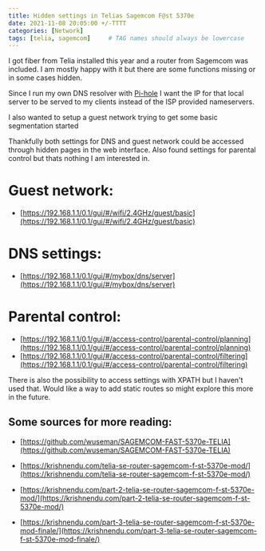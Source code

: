 ```yaml
---
title: Hidden settings in Telias Sagemcom F@st 5370e
date: 2021-11-08 20:05:00 +/-TTTT
categories: [Network]
tags: [telia, sagemcom]     # TAG names should always be lowercase
---
```

I got fiber from Telia installed this year and a router from Sagemcom was included. I am mostly happy with it but there are some functions missing or in some cases hidden. 

Since I run my own DNS resolver with [Pi-hole](https://pi-hole.net/) I want the IP for that local server to be served to my clients instead of the ISP provided nameservers.

I also wanted to setup a guest network trying to get some basic segmentation started

Thankfully both settings for DNS and guest network could be accessed through hidden pages in the web interface. Also found settings for parental control but thats nothing I am interested in.

# Guest network: 
* [https://192.168.1.1/0.1/gui/#/wifi/2.4GHz/guest/basic](https://192.168.1.1/0.1/gui/#/wifi/2.4GHz/guest/basic)

# DNS settings:
* [https://192.168.1.1/0.1/gui/#/mybox/dns/server](https://192.168.1.1/0.1/gui/#/mybox/dns/server)

# Parental control: 
* [https://192.168.1.1/0.1/gui/#/access-control/parental-control/planning](https://192.168.1.1/0.1/gui/#/access-control/parental-control/planning)
* [https://192.168.1.1/0.1/gui/#/access-control/parental-control/filtering](https://192.168.1.1/0.1/gui/#/access-control/parental-control/filtering)


There is also the possibility to access settings with XPATH but I haven't used that. Would like a way to add static routes so might explore this more in the future.

## Some sources for more reading:

* [https://github.com/wuseman/SAGEMCOM-FAST-5370e-TELIA](https://github.com/wuseman/SAGEMCOM-FAST-5370e-TELIA)

* [https://krishnendu.com/telia-se-router-sagemcom-f-st-5370e-mod/](https://krishnendu.com/telia-se-router-sagemcom-f-st-5370e-mod/)
* [https://krishnendu.com/part-2-telia-se-router-sagemcom-f-st-5370e-mod/](https://krishnendu.com/part-2-telia-se-router-sagemcom-f-st-5370e-mod/)
* [https://krishnendu.com/part-3-telia-se-router-sagemcom-f-st-5370e-mod-finale/](https://krishnendu.com/part-3-telia-se-router-sagemcom-f-st-5370e-mod-finale/)


